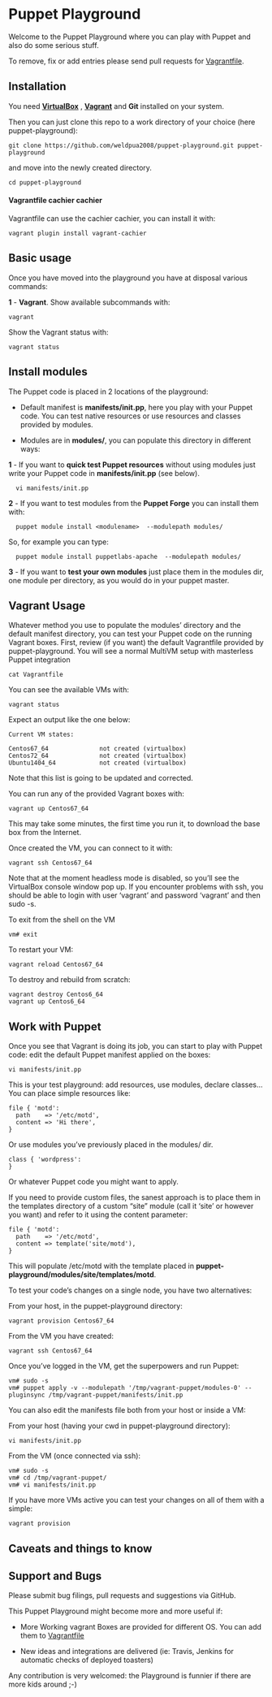 # Puppet Playground

Welcome to the Puppet Playground where you can play with Puppet and also do some serious stuff.

To remove, fix or add entries please send pull requests for [Vagrantfile](https://github.com/weldpua2008/puppet-playground/blob/master/Vagrantfile).


## Installation

You need **[VirtualBox](https://www.virtualbox.org/)** , **[Vagrant](http://www.vagrantup.com/)** and **Git** installed on your system.

Then you can just clone this repo to a work directory of your choice (here puppet-playground):

    git clone https://github.com/weldpua2008/puppet-playground.git puppet-playground

and move into the newly created directory.

    cd puppet-playground


#### Vagrantfile cachier cachier
Vagrantfile can use the cachier cachier, you can install it with:

    vagrant plugin install vagrant-cachier


## Basic usage
Once you have moved into the playground you have at disposal various commands:

  **1** - **Vagrant**. Show available subcommands with:

    vagrant

  Show the Vagrant status with:

    vagrant status



## Install modules

The Puppet code is placed in 2 locations of the playground:

- Default manifest is **manifests/init.pp**, here you play with your Puppet code.
  You can test native resources or use resources and classes provided by modules.

- Modules are in **modules/**, you can populate this directory in different ways:

**1** - If you want to **quick test Puppet resources** without using modules just write your Puppet code in **manifests/init.pp** (see below).

      vi manifests/init.pp

**2** - If you want to test modules from the **Puppet Forge** you can install them with:

      puppet module install <modulename>  --modulepath modules/

  So, for example you can type:

      puppet module install puppetlabs-apache  --modulepath modules/


**3** - If you want to **test your own modules** just place them in the modules dir, one module per directory, as you would do in your puppet master.


## Vagrant Usage

Whatever method you use to populate the modules’ directory and the default manifest directory, you can test your Puppet code on the running Vagrant boxes. First, review (if you want) the default Vagrantfile provided by puppet-playground. You will see a normal MultiVM setup with masterless Puppet integration

    cat Vagrantfile

You can see the available VMs with:

    vagrant status

Expect an output like the one below:

    Current VM states:
    
    Centos67_64              not created (virtualbox)
    Centos72_64              not created (virtualbox)
    Ubuntu1404_64            not created (virtualbox)


Note that this list is going to be updated and corrected.

You can run any of the provided Vagrant boxes with:

    vagrant up Centos67_64

This may take some minutes, the first time you run it, to download the base box from the Internet.

Once created the VM, you can connect to it with:

    vagrant ssh Centos67_64

Note that at the moment headless mode is disabled, so you’ll see the VirtualBox console window pop up. If you encounter problems with ssh, you should be able to login with user ‘vagrant’ and password ‘vagrant’ and then sudo -s.

To exit from the shell on the VM

    vm# exit

To restart your VM:

    vagrant reload Centos67_64

To destroy and rebuild from scratch:

    vagrant destroy Centos6_64
    vagrant up Centos6_64


## Work with Puppet

Once you see that Vagrant is doing its job, you can start to play with Puppet code: edit the default Puppet manifest applied on the boxes:

    vi manifests/init.pp

This is your test playground: add resources, use modules, declare classes…
You can place simple resources like:

    file { 'motd':
      path    => '/etc/motd',
      content => 'Hi there',
    }

Or use modules you’ve previously placed in the modules/ dir.

    class { 'wordpress':
    }

Or whatever Puppet code you might want to apply.

If you need to provide custom files, the sanest approach is to place them in the templates directory of a custom “site” module (call it ‘site’ or however you want) and refer to it using the content parameter:

    file { 'motd':
      path    => '/etc/motd',
      content => template('site/motd'),
    }

This will populate /etc/motd with the template placed in **puppet-playground/modules/site/templates/motd**.

To test your code’s changes on a single node, you have two alternatives:

From your host, in the puppet-playground directory:

    vagrant provision Centos67_64

From the VM you have created:

    vagrant ssh Centos67_64

Once you’ve logged in the VM, get the superpowers and run Puppet:

    vm# sudo -s
    vm# puppet apply -v --modulepath '/tmp/vagrant-puppet/modules-0' --pluginsync /tmp/vagrant-puppet/manifests/init.pp

You can also edit the manifests file both from your host or inside a VM:

From your host (having your cwd in puppet-playground directory):

    vi manifests/init.pp

From the VM (once connected via ssh):

    vm# sudo -s
    vm# cd /tmp/vagrant-puppet/
    vm# vi manifests/init.pp

If you have more VMs active you can test your changes on all of them with a simple:

    vagrant provision


## Caveats and things to know



## Support and Bugs

Please submit bug filings, pull requests and suggestions via GitHub.

This Puppet Playground might become more and more useful if:

  - More Working vagrant Boxes are provided for different OS. You can add them to [Vagrantfile](https://github.com/weldpua2008/puppet-playground/blob/master/Vagrantfile)


  - New ideas and integrations are delivered (ie: Travis, Jenkins for automatic checks of deployed toasters)

Any contribution is very welcomed: the Playground is funnier if there are more kids around ;-)
